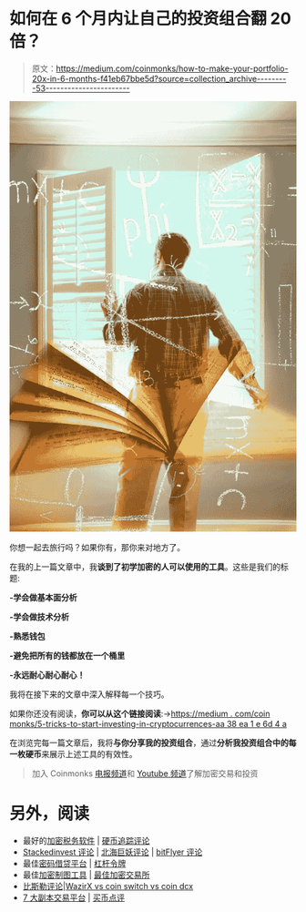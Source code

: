 # 如何在 6 个月内让自己的投资组合翻 20 倍？

> 原文：<https://medium.com/coinmonks/how-to-make-your-portfolio-20x-in-6-months-f41eb67bbe5d?source=collection_archive---------53----------------------->

![](img/6b0c02acca9fd7b276fd59e980cd1e4b.png)

你想一起去旅行吗？如果你有，那你来对地方了。

在我的上一篇文章中，我**谈到了初学加密的人可以使用的工具**。这些是我们的标题:

**-学会做基本面分析**

**-学会做技术分析**

**-熟悉钱包**

**-避免把所有的钱都放在一个桶里**

**-永远耐心耐心耐心！**

我将在接下来的文章中深入解释每一个技巧。

如果你还没有阅读，**你可以从这个链接阅读**:→[https://medium . com/coin monks/5-tricks-to-start-investing-in-cryptocurrences-aa 38 ea 1 e 6d 4 a](/coinmonks/5-tricks-to-start-investing-in-cryptocurrencies-aa38ea1e6d4a)

在浏览完每一篇文章后，我将**与你分享我的投资组合**，通过**分析我投资组合中的每一枚硬币**来展示上述工具的有效性。

> 加入 Coinmonks [电报频道](https://t.me/coincodecap)和 [Youtube 频道](https://www.youtube.com/c/coinmonks/videos)了解加密交易和投资

# 另外，阅读

*   最好的[加密税务软件](/coinmonks/best-crypto-tax-tool-for-my-money-72d4b430816b) | [硬币追踪评论](/coinmonks/cointracking-review-a-reliable-cryptocurrency-tax-software-5114e3eb5737)
*   [Stackedinvest 评论](https://coincodecap.com/stackedinvest-review) | [北海巨妖评论](/coinmonks/kraken-review-6165fc1056ac) | [bitFlyer 评论](https://coincodecap.com/bitflyer-review)
*   最佳[密码借贷平台](/coinmonks/top-5-crypto-lending-platforms-in-2020-that-you-need-to-know-a1b675cec3fa) | [杠杆令牌](/coinmonks/leveraged-token-3f5257808b22)
*   最佳[加密制图工具](/coinmonks/what-are-the-best-charting-platforms-for-cryptocurrency-trading-85aade584d80) | [最佳加密交易所](/coinmonks/crypto-exchange-dd2f9d6f3769)
*   [比斯勒评论](https://coincodecap.com/bitsler-review)|[WazirX vs coin switch vs coin dcx](https://coincodecap.com/wazirx-vs-coinswitch-vs-coindcx)
*   [7 大副本交易平台](https://coincodecap.com/copy-trading-platforms) | [买币点评](https://coincodecap.com/buycoins-review)
